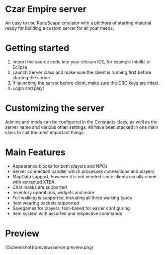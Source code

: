# Czar Empire server
An easy to use RuneScape emulator with a plethora of starting material ready for building a custom server for all your needs.

# Getting started
  1. Import the source code into your chosen IDE, for example IntelliJ or Eclipse
  2. Launch Server class and make sure the client is running first before starting the server
  3. If launching the server before client, make sure the CRC keys are intact.
  4. Login and play!
  
# Customizing the server
Admins and mods can be configured in the Constants class, as well as the server name and various other settings. All have been stacked in one
main class to suit the most important things.

# Main Features
  - Appearance blocks for both players and NPCs
  - Server connection handler which processes connections and players
  - MapData support, however it is not needed since clients usually come with extracted XTEA.
  - Chat masks are supported
  - Inventory operations, widgets and more
  - Full walking is supported, including all three walking types
  - Item wearing packets supported
  - Savegames for players, text-based for easier configuring
  - Item system with assorted and respective commands
  
# Preview 
![Screenshot](preview/server preview.png)
